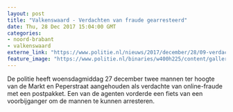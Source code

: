 ```yaml
---
layout: post
title: "Valkenswaard - Verdachten van fraude gearresteerd"
date: Thu, 28 Dec 2017 15:04:00 GMT
categories: 
- noord-brabant 
- valkenswaard 
externe_link: "https://www.politie.nl/nieuws/2017/december/28/09-verdachten-van-fraude-gearresteerd.html"
feature_image: "https://www.politie.nl/binaries/w400h225/content/gallery/politie/stock-afbeeldingen/algemeen/handboeien.jpg"
---
```


De politie heeft woensdagmiddag 27 december twee mannen ter hoogte van de Markt en Peperstraat aangehouden als verdachte van online-fraude met een postpakket. Een van de agenten vorderde een fiets van een voorbijganger om de mannen te kunnen arresteren.
